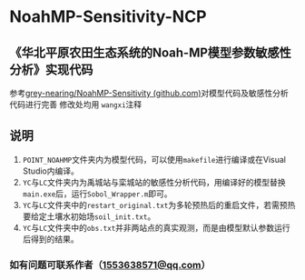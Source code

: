 # NoahMP-Sensitivity-NCP

## 《华北平原农田生态系统的Noah-MP模型参数敏感性分析》实现代码

参考[grey-nearing/NoahMP-Sensitivity (github.com)](https://github.com/grey-nearing/NoahMP-Sensitivity)对模型代码及敏感性分析代码进行完善
修改处均用 `wangxi`注释

## 说明

1. `POINT_NOAHMP`文件夹内为模型代码，可以使用`makefile`进行编译或在Visual Studio内编译。
2. `YC`与`LC`文件夹内为禹城站与栾城站的敏感性分析代码，用编译好的模型替换`main.exe`后，运行`Sobol_Wrapper.m`即可。
3. `YC`与`LC`文件夹中的`restart_original.txt`为多轮预热后的重启文件，若需预热要给定土壤水初始场`soil_init.txt`。
4. `YC`与`LC`文件夹中的`obs.txt`并非两站点的真实观测，而是由模型默认参数运行后得到的结果。
   
### 如有问题可联系作者（1553638571@qq.com）